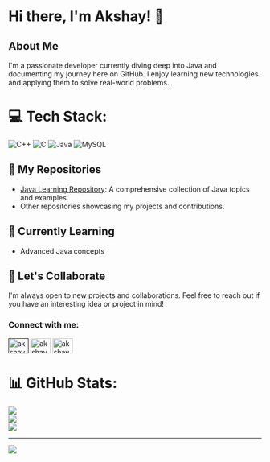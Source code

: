 # Hi there, I'm Akshay! 👋

## About Me
I'm a passionate developer currently diving deep into Java and documenting my journey here on GitHub. I enjoy learning new technologies and applying them to solve real-world problems.
# 💻 Tech Stack:
![C++](https://img.shields.io/badge/c++-%2300599C.svg?style=for-the-badge&logo=c%2B%2B&logoColor=white) ![C](https://img.shields.io/badge/c-%2300599C.svg?style=for-the-badge&logo=c&logoColor=white) ![Java](https://img.shields.io/badge/java-%23ED8B00.svg?style=for-the-badge&logo=openjdk&logoColor=white) ![MySQL](https://img.shields.io/badge/mysql-4479A1.svg?style=for-the-badge&logo=mysql&logoColor=white)


## 📂 My Repositories
- [Java Learning Repository](https://github.com/dellg/java): A comprehensive collection of Java topics and examples.
- Other repositories showcasing my projects and contributions.

## 🌱 Currently Learning
- Advanced Java concepts
  


## 🚀 Let's Collaborate
I'm always open to new projects and collaborations. Feel free to reach out if you have an interesting idea or project in mind!

<h3 align="left">Connect with me:</h3>
<p align="left">
<a href="" target="blank"><img align="center" src="https://raw.githubusercontent.com/rahuldkjain/github-profile-readme-generator/master/src/images/icons/Social/twitter.svg" alt="akshaysharma31" height="30" width="40" /></a>
<a href="https://linkedin.com/in/akshay-sharma-606419297" target="blank"><img align="center" src="https://raw.githubusercontent.com/rahuldkjain/github-profile-readme-generator/master/src/images/icons/Social/linked-in-alt.svg" alt="akshaysharma31" height="30" width="40" /></a>
<a href="https://instagram.com/akshu_.31" target="blank"><img align="center" src="https://raw.githubusercontent.com/rahuldkjain/github-profile-readme-generator/master/src/images/icons/Social/instagram.svg" alt="akshaysharma31" height="30" width="40" /></a>
</p>


# 📊 GitHub Stats:
![](https://github-readme-stats.vercel.app/api?username=akshaysharma31&theme=dark&hide_border=false&include_all_commits=false&count_private=false)<br/>
![](https://github-readme-streak-stats.herokuapp.com/?user=akshaysharma31&theme=dark&hide_border=false)<br/>
![](https://github-readme-stats.vercel.app/api/top-langs/?username=akshaysharma31&theme=dark&hide_border=false&include_all_commits=false&count_private=false&layout=compact)

---
[![](https://visitcount.itsvg.in/api?id=akshaysharma31&icon=0&color=0)](https://visitcount.itsvg.in)

<!-- Proudly created with GPRM ( https://gprm.itsvg.in ) -->
